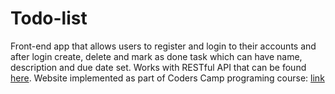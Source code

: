 # Todo-list
Front-end app that allows users to register and login to their accounts and after login create, delete and mark as done task which can have name, description and due date set. Works with RESTful API that can be found [here](https://github.com/izajasz13/Todo-list-backend). Website implemented as part of Coders Camp programing course: [link](https://izajasz13.github.io/Todo-list/index.html)
